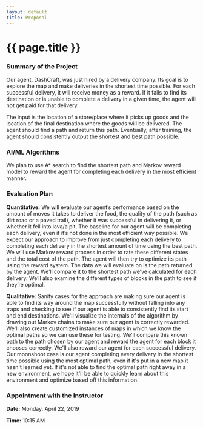 ```yaml
---
layout: default
title: Proposal
---
```


# {{ page.title }}

### Summary of the Project

Our agent, DashCraft, was just hired by a delivery company. Its goal is to explore the map and make deliveries in the shortest time possible. For each successful delivery, it will receive money as a reward. If it fails to find its destination or is unable to complete a delivery in a given time, the agent will not get paid for that delivery.

The input is the location of a store/place where it picks up goods and the location of the final destination where the goods will be delivered. The agent should find a path and return this path. Eventually, after training, the agent should consistently output the shortest and best path possible.


### AI/ML Algorithms

We plan to use A* search to find the shortest path and Markov reward model to reward the agent for completing each delivery in the most efficient manner.


### Evaluation Plan

**Quantitative:**
We will evaluate our agent’s performance based on the amount of moves it takes to deliver the food, the quality of the path (such as dirt road or a paved trail), whether it was successful in delivering it, or whether it fell into lava/a pit. The baseline for our agent will be completing each delivery, even if it’s not done in the most efficient way possible. We expect our approach to improve from just completing each delivery to completing each delivery in the shortest amount of time using the best path. We will use Markov reward process in order to rate these different states and the total cost of the path. The agent will then try to optimize its path using the reward system. The data we will evaluate on is the path returned by the agent. We’ll compare it to the shortest path we’ve calculated for each delivery. We’ll also examine the different types of blocks in the path to see if they’re optimal.

**Qualitative:**
Sanity cases for the approach are making sure our agent is able to find its way around the map successfully without falling into any traps and checking to see if our agent is able to consistently find its start and end destinations. We'll visualize the internals of the algorithm by drawing out Markov chains to make sure our agent is correctly rewarded. We'll also create customized instances of maps in which we know the optimal paths so we can use these for testing. We'll compare this known path to the path chosen by our agent and reward the agent for each block it chooses correctly. We'll also reward our agent for each successful delivery. Our moonshoot case is our agent completing every delivery in the shortest time possible using the most optimal path, even if it's put in a new map it hasn't learned yet. If it's not able to find the optimal path right away in a new environment, we hope it'll be able to quickly learn about this environment and optimize based off this information.


### Appointment with the Instructor

**Date:** Monday, April 22, 2019

**Time:** 10:15 AM
